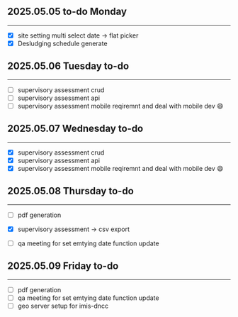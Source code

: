 ## 2025.05.05 to-do Monday

---

* [X] site setting multi select date  -> flat picker
* [X] Desludging schedule generate

## 2025.05.06 Tuesday to-do

---

* [ ] supervisory assessment crud
* [ ] supervisory assessment api
* [ ] supervisory assessment mobile reqiremnt and deal with mobile dev 😄

## 2025.05.07 Wednesday to-do

---

* [X] supervisory assessment crud
* [X] supervisory assessment api
* [X] supervisory assessment mobile reqiremnt and deal with mobile dev 😄

## 2025.05.08 Thursday to-do

---

* [ ] pdf generation
* [X] supervisory assessment -> csv export
* [ ] qa meeting for set emtying date function update



## 2025.05.09 Friday to-do

---

* [ ] pdf generation
* [ ] qa meeting for set emtying date function update
* [ ] geo server setup for imis-dncc

